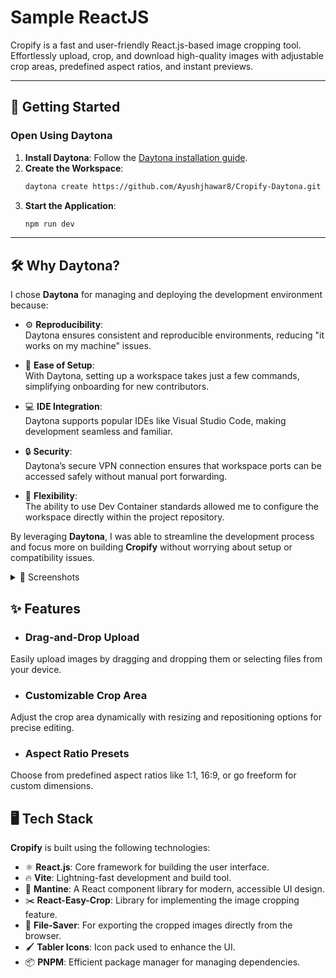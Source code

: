 # Sample ReactJS

Cropify is a fast and user-friendly React.js-based image cropping tool. Effortlessly upload, crop, and download high-quality images with adjustable crop areas, predefined aspect ratios, and instant previews.

---

## 🚀 Getting Started  

### Open Using Daytona  

1. **Install Daytona**: Follow the [Daytona installation guide](https://www.daytona.io/docs/installation/installation/).  
2. **Create the Workspace**:  
   ```bash  
   daytona create https://github.com/Ayushjhawar8/Cropify-Daytona.git 
   ```  
3. **Start the Application**:  
   ```bash  
   npm run dev
   ```  
   
---

## 🛠 Why Daytona?

I chose **Daytona** for managing and deploying the development environment because:

- ⚙️ **Reproducibility**:  
  Daytona ensures consistent and reproducible environments, reducing "it works on my machine" issues.

- 🚀 **Ease of Setup**:  
  With Daytona, setting up a workspace takes just a few commands, simplifying onboarding for new contributors.

- 💻 **IDE Integration**:  
  Daytona supports popular IDEs like Visual Studio Code, making development seamless and familiar.

- 🔒 **Security**:  
  Daytona’s secure VPN connection ensures that workspace ports can be accessed safely without manual port forwarding.

- 🔧 **Flexibility**:  
  The ability to use Dev Container standards allowed me to configure the workspace directly within the project repository.

By leveraging **Daytona**, I was able to streamline the development process and focus more on building **Cropify** without worrying about setup or compatibility issues.

<details>
  <summary>📸 Screenshots</summary>

  1. **Main Upload Screen**  
  ![Upload Screen](https://github.com/Ayushjhawar8/Cropify-Daytona/blob/main/src/assets/ss1.png)

  2. **Crop Area Selection**  
  ![Crop Screen](https://github.com/Ayushjhawar8/Cropify-Daytona/blob/main/src/assets/ss2.png)

  3. **Download Preview**  
  ![Download Preview](https://github.com/Ayushjhawar8/Cropify-Daytona/blob/main/src/assets/ss3.png)

</details>

## ✨ Features

- ### **Drag-and-Drop Upload**  
Easily upload images by dragging and dropping them or selecting files from your device.

- ### **Customizable Crop Area**  
Adjust the crop area dynamically with resizing and repositioning options for precise editing.

- ### **Aspect Ratio Presets**  
Choose from predefined aspect ratios like 1:1, 16:9, or go freeform for custom dimensions.


## 🖥️ Tech Stack

**Cropify** is built using the following technologies:

- ⚛️ **React.js**: Core framework for building the user interface.
- 🔥 **Vite**: Lightning-fast development and build tool.
- 🎨 **Mantine**: A React component library for modern, accessible UI design.
- ✂️ **React-Easy-Crop**: Library for implementing the image cropping feature.
- 💾 **File-Saver**: For exporting the cropped images directly from the browser.
- 🖌️ **Tabler Icons**: Icon pack used to enhance the UI.
- 📦 **PNPM**: Efficient package manager for managing dependencies.



